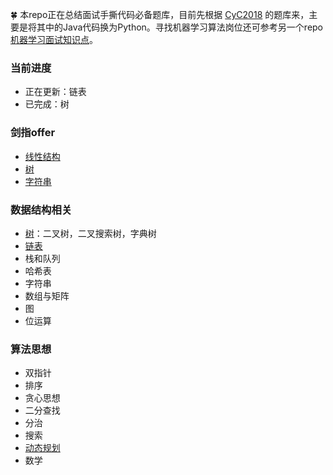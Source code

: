 :four_leaf_clover: 本repo正在总结面试手撕代码必备题库，目前先根据 [CyC2018](https://github.com/CyC2018/CS-Notes) 的题库来，主要是将其中的Java代码换为Python。寻找机器学习算法岗位还可参考另一个repo [机器学习面试知识点](https://github.com/wangyuGithub01/Machine_Learning_Resources)。

### 当前进度
- 正在更新：链表
- 已完成：树

### 剑指offer
- [线性结构](list_offer.md)
- [树](tree_offer.md)
- [字符串](string_offer.md)

### 数据结构相关
- [树](tree.md)：二叉树，二叉搜索树，字典树
- [链表](linkedlist.md)
- 栈和队列
- 哈希表
- 字符串
- 数组与矩阵
- 图
- 位运算


### 算法思想
- 双指针
- 排序
- 贪心思想
- 二分查找
- 分治
- 搜索
- [动态规划](https://github.com/wangyuGithub01/Interview_Algorithm/blob/master/dp.md)
- 数学
